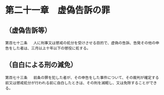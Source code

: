 # 第二十一章　虚偽告訴の罪

## （虚偽告訴等）
```
第百七十二条 　人に刑事又は懲戒の処分を受けさせる目的で、虚偽の告訴、告発その他の申告をした者は、三月以上十年以下の懲役に処する。
```
## （自白による刑の減免）
```
第百七十三条 　前条の罪を犯した者が、その申告をした事件について、その裁判が確定する前又は懲戒処分が行われる前に自白したときは、その刑を減軽し、又は免除することができる。
```

